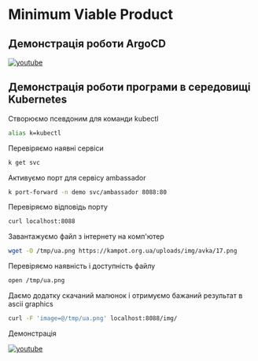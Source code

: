 # Minimum Viable Product  
## Демонстрація роботи ArgoCD
[![youtube](https://i9.ytimg.com/vi_webp/UWQXKywAitA/mq1.webp?sqp=CNS5hLEG-oaymwEmCMACELQB8quKqQMa8AEB-AH-CYAC0AWKAgwIABABGE4gYihlMA8=&rs=AOn4CLBFa_8mxQJdlObqidokdTPmXMK9mQ)](https://youtu.be/UWQXKywAitA)  
  
## Демонстрація роботи програми в середовищі Kubernetes  
Створюємо псевдоним для команди kubectl  
```bash
alias k=kubectl
```  
Перевіряємо наявні сервіси  
```bash
k get svc
```  
Активуємо порт для сервісу ambassador  
```bash
k port-forward -n demo svc/ambassador 8088:80
```  
Перевіряємо відповідь порту  
```bash
curl localhost:8088
```  
Завантажуємо файл з інтернету на комп'ютер  
```bash
wget -O /tmp/ua.png https://kampot.org.ua/uploads/img/avka/17.png
```  
Перевіряємо наявність і доступність файлу  
```bash
open /tmp/ua.png
```  
Даємо додатку скачаний малюнок і отримуємо бажаний результат в ascii graphics  
```bash
curl -F 'image=@/tmp/ua.png' localhost:8088/img/
```  
Демонстрація  
  
[![youtube](https://i9.ytimg.com/vi/J_z-brrT6V4/mq1.jpg?sqp=CKi3hLEG-oaymwEmCMACELQB8quKqQMa8AEB-AHUBoAC4AOKAgwIABABGEsgXyhlMA8=&rs=AOn4CLAROgKlvGitMA4fnMfv8z7QPMDSJw)](https://youtu.be/J_z-brrT6V4)